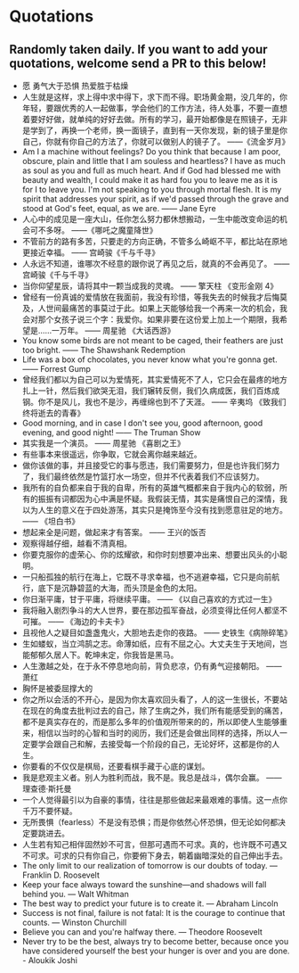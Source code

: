 # Quotations

## Randomly taken daily. If you want to add your quotations, welcome send a PR to this below!

- 愿 勇气大于恐惧 热爱胜于枯燥
- 人生就是这样，求上得中求中得下，求下而不得。职场黄金期，没几年的，你年轻，要跟优秀的人一起做事，学会他们的工作方法，待人处事，不要一直想着要好好做，就单纯的好好去做。所有的学习，最开始都像是在照镜子，无非是学到了，再换一个老师，换一面镜子，直到有一天你发现，新的镜子里是你自己，你就有你自己的方法了，你就可以做别人的镜子了。 ——《流金岁月》
- Am I a machine without feelings? Do you think that because I am poor, obscure, plain and little that I am souless and heartless? I have as much as soul as you and full as much heart. And if God had blessed me with beauty and wealth, I could make it as hard fou you to leave me as it is for I to leave you. I'm not speaking to you through mortal flesh. It is my spirit that addresses your spirit, as if we'd passed through the grave and stood at God's feet, equal, as we are. —— Jane Eyre
- 人心中的成见是一座大山，任你怎么努力都休想搬动，一生中能改变命运的机会可不多呀。 ——《哪吒之魔童降世》
- 不管前方的路有多苦，只要走的方向正确，不管多么崎岖不平，都比站在原地更接近幸福。 —— 宫崎骏《千与千寻》
- 人永远不知道，谁哪次不经意的跟你说了再见之后，就真的不会再见了。 —— 宫崎骏《千与千寻》
- 当你仰望星辰，请将其中一颗当成我的灵魂。 —— 擎天柱 《变形金刚 4》
- 曾经有一份真诚的爱情放在我面前，我没有珍惜，等我失去的时候我才后悔莫及，人世间最痛苦的事莫过于此。如果上天能够给我一个再来一次的机会，我会对那个女孩子说三个字：我爱你。如果非要在这份爱上加上一个期限，我希望是……一万年。 —— 周星驰 《大话西游》
- You know some birds are not meant to be caged, their feathers are just too bright. —— The Shawshank Redemption
- Life was a box of chocolates, you never know what you're gonna get. —— Forrest Gump
- 曾经我们都以为自己可以为爱情死，其实爱情死不了人，它只会在最疼的地方扎上一针，然后我们欲哭无泪，我们辗转反侧，我们久病成医，我们百炼成钢。你不是风儿，我也不是沙，再缠绵也到不了天涯。 —— 辛夷坞 《致我们终将逝去的青春》
- Good morning, and in case I don't see you, good afternoon, good evening, and good night! —— The Truman Show
- 其实我是一个演员。 —— 周星驰 《喜剧之王》
- 有些事本来很遥远，你争取，它就会离你越来越近。
- 做你该做的事，并且接受它的事与愿违，我们需要努力，但是也许我们努力了，我们最终依然是竹篮打水一场空，但并不代表着我们不应该努力。
- 我所有的自负都来自于我的自卑，所有的英雄气概都来自于我内心的软弱，所有的振振有词都因为心中满是怀疑。我假装无情，其实是痛恨自己的深情，我以为人生的意义在于四处游荡，其实只是掩饰至今没有找到愿意驻足的地方。 —— 《坦白书》
- 想起来全是问题，做起来才有答案。 —— 王兴的饭否
- 观察得越仔细，越看不清真相。
- 你要克服你的虚荣心、你的炫耀欲，和你时刻想要冲出来、想要出风头的小聪明。
- 一只船孤独的航行在海上，它既不寻求幸福，也不逃避幸福，它只是向前航行，底下是沉静碧蓝的大海，而头顶是金色的太阳。
- 你日渐平庸，甘于平庸，将继续平庸。 —— 《以自己喜欢的方式过一生》
- 我将融入剧烈争斗的大人世界，要在那边孤军奋战，必须变得比任何人都坚不可摧。 —— 《海边的卡夫卡》
- 且视他人之疑目如盏盏鬼火，大胆地去走你的夜路。 —— 史铁生《病隙碎笔》
- 生如蝼蚁，当立鸿鹄之志。命薄如纸，应有不屈之心。大丈夫生于天地间，岂能郁郁久居人下。乾坤未定，你我皆是黑马。
- 人生激越之处，在于永不停息地向前，背负悲凉，仍有勇气迎接朝阳。 —— 萧红
- 胸怀是被委屈撑大的
- 你之所以会活的不开心，是因为你太喜欢回头看了，人的这一生很长，不要站在现在的角度去批判过去的自己，除了生病之外，我们所有能感受到的痛苦，都不是真实存在的，而是那么多年的价值观所带来的的，所以即使人生能够重来，相信以当时的心智和当时的阅历，我们还是会做出同样的选择，所以人一定要学会跟自己和解，去接受每一个阶段的自己，无论好坏，这都是你的人生。
- 你要看的不仅仅是棋局，还要看棋手藏于心底的谋划。
- 我是悲观主义者。别人为胜利而战，我不是。我总是战斗，偶尔会赢。 —— 理查德·斯托曼 
- 一个人觉得最引以为自豪的事情，往往是那些做起来最艰难的事情。这一点你千万不要怀疑。
- 无所畏惧（fearless）不是没有恐惧；而是你依然心怀恐惧，但无论如何都决定要跳进去。
- 人生若有知己相伴固然妙不可言，但那可遇而不可求。真的，也许既不可遇又不可求。可求的只有你自己，你要俯下身去，朝着幽暗深处的自己伸出手去。
- The only limit to our realization of tomorrow is our doubts of today. — Franklin D. Roosevelt
- Keep your face always toward the sunshine—and shadows will fall behind you. — Walt Whitman
- The best way to predict your future is to create it. — Abraham Lincoln
- Success is not final, failure is not fatal: It is the courage to continue that counts. — Winston Churchill
- Believe you can and you're halfway there. — Theodore Roosevelt
- Never try to be the best, always try to become better, because once you have considered yourself the best your hunger is over and you are done. - Aloukik Joshi
